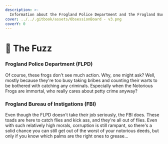 ```yaml
---
description: >-
  Information about the Frogland Police Department and the Frogland Bureau of Instigations.
cover: ../../.gitbook/assets/ObsessionBoard - v3.png
coverY: 0
---
```


# 🚓 The Fuzz

### Frogland Police Department (FLPD)

Of course, these frogs don't see much action. Why, one might ask? Well, mostly because they're too busy taking bribes and counting their warts to be bothered with catching any criminals. Especially when the Notorious Frogs are immortal, who really cares about petty crime anyway?

### Frogland Bureau of Instigations (FBI)

Even though the FLPD doesn't take their job seriously, the FBI does. These toads are here to catch flies and kick ass, and they're all out of flies. Even with such relatively high morals, corruption is still rampant, so there's a solid chance you can still get out of the worst of your notorious deeds, but only if you know which palms are the right ones to grease...
